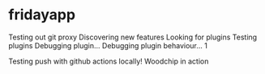 # fridayapp
Testing out git proxy
Discovering new features
Looking for plugins
Testing plugins
Debugging plugin...
Debugging plugin behaviour... 1


Testing push with github actions locally!
Woodchip in action
